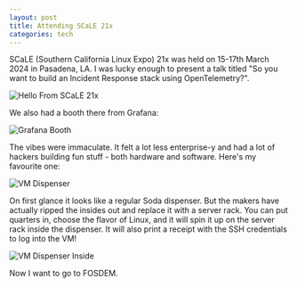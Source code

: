 ```yaml
---
layout: post
title: Attending SCaLE 21x
categories: tech
---
```


SCaLE (Southern California Linux Expo) 21x was held on 15-17th March 2024 in Pasadena, LA. I was lucky enough to present a talk titled "So you want to build an Incident Response stack using OpenTelemetry?".

![Hello From SCaLE 21x](../../images/scale-stage-pic.jpg)

We also had a booth there from Grafana:

![Grafana Booth](../../images/grafana-scale-booth.jpg)

The vibes were immaculate. It felt a lot less enterprise-y and had a lot of hackers building fun stuff - both hardware and software. Here's my favourite one:

![VM Dispenser](../../images/vm-dispenser-outside.jpg)

On first glance it looks like a regular Soda dispenser. But the makers have actually ripped the insides out and replace it with a server rack. 
You can put quarters in, choose the flavor of Linux, and it will spin it up on the server rack inside the dispenser.
It will also print a receipt with the SSH credentials to log into the VM!

![VM Dispenser Inside](../../images/vm-dispenser-inside.jpg)

Now I want to go to FOSDEM.
